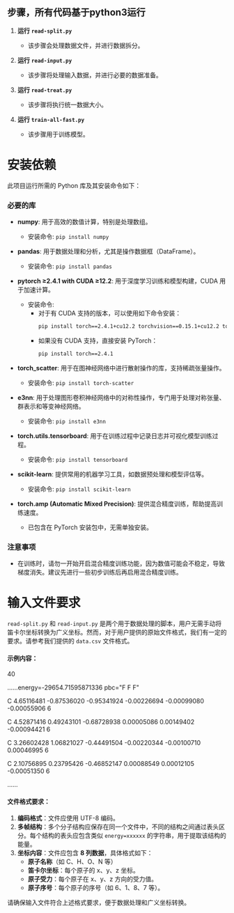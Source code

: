 ## 步骤，所有代码基于python3运行

1. **运行 `read-split.py`**
   - 该步骤会处理数据文件，并进行数据拆分。

2. **运行 `read-input.py`**
   - 该步骤将处理输入数据，并进行必要的数据准备。

3. **运行 `read-treat.py`**
   - 该步骤将执行统一数据大小。

4. **运行 `train-all-fast.py`**
   - 该步骤用于训练模型。

# 安装依赖

此项目运行所需的 Python 库及其安装命令如下：

### 必要的库

- **numpy**: 用于高效的数值计算，特别是处理数组。
  - 安装命令: `pip install numpy`

- **pandas**: 用于数据处理和分析，尤其是操作数据框（DataFrame）。
  - 安装命令: `pip install pandas`

- **pytorch ≥2.4.1 with CUDA ≥12.2**: 用于深度学习训练和模型构建，CUDA 用于加速计算。
  - 安装命令:
    - 对于有 CUDA 支持的版本，可以使用如下命令安装：
      ```bash
      pip install torch==2.4.1+cu12.2 torchvision==0.15.1+cu12.2 torchaudio==2.4.1+cu12.2
      ```
    - 如果没有 CUDA 支持，直接安装 PyTorch：
      ```bash
      pip install torch==2.4.1
      ```

- **torch_scatter**: 用于在图神经网络中进行散射操作的库，支持稀疏张量操作。
  - 安装命令: `pip install torch-scatter`

- **e3nn**: 用于处理图形卷积神经网络中的对称性操作，专门用于处理对称张量、群表示和等变神经网络。
  - 安装命令: `pip install e3nn`

- **torch.utils.tensorboard**: 用于在训练过程中记录日志并可视化模型训练过程。
  - 安装命令: `pip install tensorboard`

- **scikit-learn**: 提供常用的机器学习工具，如数据预处理和模型评估等。
  - 安装命令: `pip install scikit-learn`

- **torch.amp (Automatic Mixed Precision)**: 提供混合精度训练，帮助提高训练速度。
  - 已包含在 PyTorch 安装包中，无需单独安装。

### 注意事项

- 在训练时，请勿一开始开启混合精度训练功能，因为数值可能会不稳定，导致梯度消失。建议先进行一些初步训练后再启用混合精度训练。

#  输入文件要求

`read-split.py` 和 `read-input.py` 是两个用于数据处理的脚本，用户无需手动将笛卡尔坐标转换为广义坐标。然而，对于用户提供的原始文件格式，我们有一定的要求。请参考我们提供的 `data.csv` 文件格式。

#### 示例内容：
40

……energy=-29654.71595871336 pbc="F F F"

C 4.65116481 -0.87536020 -0.95341924 -0.00226694 -0.00099080 -0.00055906 6

C 4.52871416 0.49243101 -0.68728938 0.00005086 0.00149402 -0.00094421 6

C 3.26602428 1.06821027 -0.44491504 -0.00220344 -0.00100710 0.00046995 6

C 2.10756895 0.23795426 -0.46852147 0.00088549 0.00012105 -0.00051350 6

……

#### 文件格式要求：

1. **编码格式**：文件应使用 UTF-8 编码。
2. **多帧结构**：多个分子结构应保存在同一个文件中，不同的结构之间通过表头区分。每个结构的表头应包含类似 `energy=xxxxxx` 的字符串，用于提取该结构的能量。
3. **坐标内容**：文件应包含 **8 列数据**，具体格式如下：
   - **原子名称**（如 C、H、O、N 等）
   - **笛卡尔坐标**：每个原子的 x、y、z 坐标。
   - **原子受力**：每个原子在 x、y、z 方向的受力值。
   - **原子序号**：每个原子的序号（如 6、1、8、7 等）。

请确保输入文件符合上述格式要求，便于数据处理和广义坐标转换。
